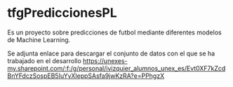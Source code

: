 # tfgPrediccionesPL
Es un proyecto sobre predicciones de futbol mediante diferentes modelos de Machine Learning.


Se adjunta enlace para descargar el conjunto de datos con el que se ha trabajado en el desarrollo
https://unexes-my.sharepoint.com/:f:/g/personal/ivizquier_alumnos_unex_es/Evt0XF7kZcdBnYFdczSospEB5IuYyXleppSAsfa9jwKzRA?e=PPhgzX

